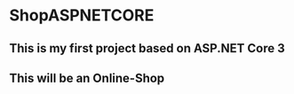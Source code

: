 # ShopASPNETCORE
## This is my first project based on ASP.NET Core 3
## This will be an Online-Shop
